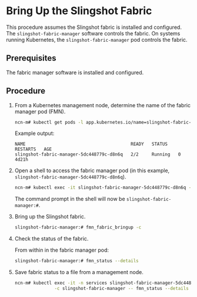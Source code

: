 # Bring Up the Slingshot Fabric

This procedure assumes the Slingshot fabric is installed and configured. The `slingshot-fabric-manager` software controls the fabric. On systems running Kubernetes, the `slingshot-fabric-manager` pod controls the fabric.

## Prerequisites

The fabric manager software is installed and configured.

## Procedure

1.  From a Kubernetes management node, determine the name of the fabric manager pod \(FMN\).

    ```bash
    ncn-m# kubectl get pods -l app.kubernetes.io/name=slingshot-fabric-manager -n services
    ```

    Example output:

    ```
    NAME                                        READY   STATUS    RESTARTS   AGE
    slingshot-fabric-manager-5dc448779c-d8n6q   2/2     Running   0          4d21h
    ```

1.  Open a shell to access the fabric manager pod \(in this example, `slingshot-fabric-manager-5dc448779c-d8n6q`\).

    ```bash
    ncn-m# kubectl exec -it slingshot-fabric-manager-5dc448779c-d8n6q -n services -- /bin/bash
    ```

    The command prompt in the shell will now be `slingshot-fabric-manager:#`.

1. Bring up the Slingshot fabric.

   ```bash
   slingshot-fabric-manager:# fmn_fabric_bringup -c
   ```

1.  Check the status of the fabric.

    From within in the fabric manager pod:

    ```bash
    slingshot-fabric-manager:# fmn_status --details
    ```

1. Save fabric status to a file from a management node.

    ```bash
    ncn-m# kubectl exec -it -n services slingshot-fabric-manager-5dc448779c-d8n6q \
                   -c slingshot-fabric-manager -- fmn_status --details > fabric.status
    ```
